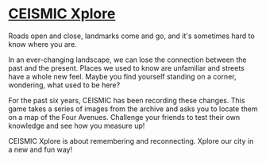 # [CEISMIC Xplore](http://xplore.ceismic.org.nz)

Roads open and close, landmarks come and go, and it's sometimes hard to know where you are.

In an ever-changing landscape, we can lose the connection between the past and the present. Places we used to know are unfamiliar and streets have a whole new feel. Maybe you find yourself standing on a corner, wondering, what used to be here?

For the past six years, CEISMIC has been recording these changes. This game takes a series of images from the archive and asks you to locate them on a map of the Four Avenues. Challenge your friends to test their own knowledge and see how you measure up!

CEISMIC Xplore is about remembering and reconnecting. Xplore our city in a new and fun way!

